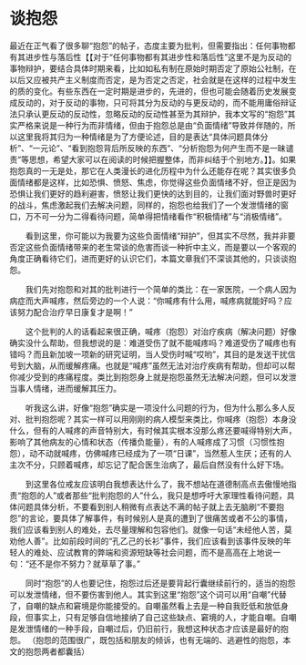 # 谈抱怨
最近在正气看了很多聊“抱怨”的帖子，态度主要为批判，但需要指出：任何事物都有其进步性与落后性【【对于“任何事物都有其进步性和落后性”这里不是为反动的事物辩护，要结合具体时期来看，比如如私有制在原始时期否定了原始公社制，在以后又应被共产主义制度而否定，是为否定之否定，社会就是在这样的过程中发生的质的变化。有些东西在一定时期是进步的，先进的，但也可能会随着历史发展变成反动的，对于反动的事物，只可将其分为反动的与更反动的，而不能用庸俗辩证法只承认更反动的反动性，忽略反动的反动性甚至为其辩护，我本文写的“抱怨”其实严格来说是一种行为而非情绪，但由于抱怨总是由“负面情绪”导致并伴随的，所以这里我将其归为一种情绪是为了方便论述，目的是表达“具体问题具体分析”、“一元论”、“看到抱怨背后所反映的东西”、“分析抱怨为何产生而不是一昧谴责”等思想，希望大家可以在阅读的时候把握整体，而非纠结于个别地方。】】。如果抱怨真的一无是处，那它在人类漫长的进化历程中为什么还能存在呢？其实很多负面情绪都是这样，比如恐惧、愤怒、焦虑，你觉得这些负面情绪不好，但正是因为恐惧让我们更好的趋利避害，愤怒让我们更快的达到目的，让我们面对野兽时更好的战斗，焦虑激起我们去解决问题，同样的，抱怨也给我们了一个发泄情绪的窗口，万不可一分为二得看待问题，简单得把情绪看作“积极情绪”与“消极情绪”。

　　看到这里，你可能以为我要为这些负面情绪“辩护”，但其实不尽然，我并非要否定这些负面情绪带来的老生常谈的危害而谈一种折中主义，而是要以一个客观的角度正确看待它们，进而更好的认识它们，本篇文章我们不深谈其他的，只谈谈抱怨。

　　我们先对抱怨和对其的批判进行一个简单的类比：在一家医院，一个病人因为病症而大声喊疼，然后旁边的一个人说：“你喊疼有什么用，喊疼病就能好吗？应该努力配合治疗早日康复才是啊！”

　　这个批判的人的话看起来很正确，喊疼（抱怨）对治疗疾病（解决问题）好像确实没什么帮助，但我想说的是：难道受伤了就不能喊疼吗？难道受伤了喊疼也有错吗？而且新加坡一项新的研究证明，当人受伤时喊“哎哟”，其目的是发送干扰信号到大脑，从而缓解疼痛。也就是“喊疼”虽然无法对治疗疾病有帮助，但却可以帮你减少受到的疼痛程度。类比到抱怨身上就是抱怨虽然无法解决问题，但可以发泄当事人情绪，进而缓解其压力。

　　听我这么讲，好像“抱怨”确实是一项没什么问题的行为，但为什么那么多人反对、批判抱怨呢？其实一样可以用刚刚的病人模型来类比，你喊疼（抱怨）本身没什么，但有的人喊疼的声音特别大，有时候其实根本没那么疼还要喊得特别大声，影响了其他病友的心情和状态（传播负能量），有的人喊疼成了习惯（习惯性抱怨），动不动就喊疼，仿佛喊疼已经成为了一项“日课”，当然惹人生厌；还有的人主次不分，只顾着喊疼，却忘记了配合医生治病了，最后自然没有什么好下场。

　　到这里各位戒友应该明白我想表达什么了，我不想站在道德制高点去傲慢地指责“抱怨的人”或者那些“批判抱怨的人”什么，我只是想呼吁大家理性看待问题，具体问题具体分析，不要看到别人稍微有点表达不满的帖子就上去无脑刷“不要抱怨”的言论，要具体了解事件，有时候别人是真的遭到了很痛苦或者不公的事情，我们应该看到别人的难处，去尽量理解和包容他们。就像一句话“未经他人苦，莫劝他人善”。比如前段时间的“孔乙己的长衫”事件，我们应该看到该事件反映的年轻人的难处、应试教育的弊端和资源短缺等社会问题，而不是高高在上地说一句：“还不是你不努力？就草草了事。”

　　同时“抱怨”的人也要记住，抱怨过后还是要背起行囊继续前行的，适当的抱怨可以发泄情绪，但不要伤害到他人。其实到这里“抱怨”这个词可以用“自嘲”代替了，自嘲的缺点和窘境是你能接受的。自嘲虽然看上去是一种自我贬低和放低身段，但事实上，只有足够自信地接纳了自己这些缺点、窘境的人，才能自嘲。自嘲是发泄情绪的一种手段，自嘲过后，仍旧前行，我想这种状态才应该是最好的抱怨。
（抱怨的范围很广，既包括和朋友的倾诉，也有无端的、逃避性的抱怨，本文的抱怨两者都囊括）